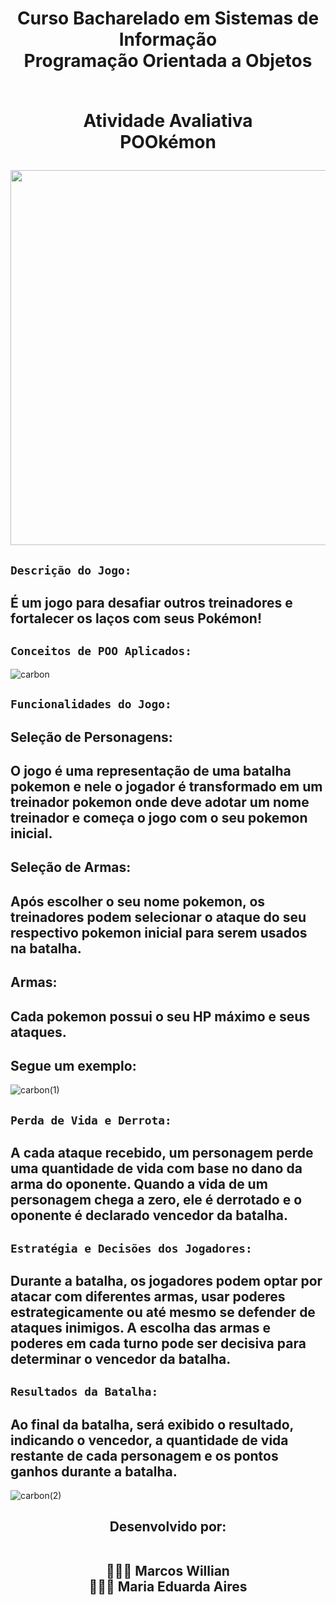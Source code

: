 <div align = "center">
<h1> Curso Bacharelado em Sistemas de Informação
<br>Programação Orientada a Objetos 
  
<br>Atividade Avaliativa
<br> POOkémon 
</div>

<div align = "center">
<img src="https://github.com/mw-bl/POOkemon/assets/115299182/f761597e-c67f-4408-a99b-e73db56ade9b" width = "600px">
</div>

## `Descrição do Jogo:`
## É um jogo para desafiar outros treinadores e fortalecer os laços com seus Pokémon!

## `Conceitos de POO Aplicados:`

![carbon](https://github.com/mw-bl/POOkemon/assets/115299182/7ce57df7-d924-4842-8eab-2d6fc2ee36ac)

## `Funcionalidades do Jogo:`

## **Seleção de Personagens:**
## O jogo é uma representação de uma batalha pokemon e nele o jogador é transformado em um treinador pokemon onde deve adotar um nome treinador e começa o jogo com o seu pokemon inicial.

## **Seleção de Armas:**
## Após escolher o seu nome pokemon, os treinadores podem selecionar o ataque do seu respectivo pokemon inicial para serem usados na batalha.

## **Armas:**
## Cada pokemon possui o seu HP máximo e seus ataques.

## Segue um exemplo:

![carbon(1)](https://github.com/mw-bl/POOkemon/assets/115299182/e77f1fbe-cd7f-4153-8642-728ce153bb92)

## `Perda de Vida e Derrota:`
## A cada ataque recebido, um personagem perde uma quantidade de vida com base no dano da arma do oponente. Quando a vida de um personagem chega a zero, ele é derrotado e o oponente é declarado vencedor da batalha.

## `Estratégia e Decisões dos Jogadores:`
## Durante a batalha, os jogadores podem optar por atacar com diferentes armas, usar poderes estrategicamente ou até mesmo se defender de ataques inimigos. A escolha das armas e poderes em cada turno pode ser decisiva para determinar o vencedor da batalha.

## `Resultados da Batalha:`
## Ao final da batalha, será exibido o resultado, indicando o vencedor, a quantidade de vida restante de cada personagem e os pontos ganhos durante a batalha.

![carbon(2)](https://github.com/mw-bl/POOkemon/assets/115299182/c5a46bcb-b0ee-412b-9caa-147fbcd3f3ab)

<div align = "center">
<h2> Desenvolvido por:
  
<br> 👨🏽‍💻 Marcos Willian
<br> 👩🏻‍💻 Maria Eduarda Aires
</div>
